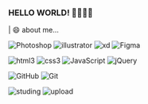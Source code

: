 ### HELLO WORLD! 👋✨🌞😊


| 😄 about me...


![Photoshop](https://img.shields.io/badge/-Photoshop-31A8FF?style=flat&logo=adobephotoshop&logoColor=ffffff)
![illustrator](https://img.shields.io/badge/-Illustrator-FF9A00?style=flat&logo=adobeillustrator&logoColor=ffffff)
![xd](https://img.shields.io/badge/-XD-FF61F6?style=flat&logo=adobexd&logoColor=ffffff)
![Figma](https://img.shields.io/badge/-Figma-FF61F6?style=flat&logo=Figma&logoColor=ffffff)

![html3](https://img.shields.io/badge/-HTML5-E34F26?style=flat&logo=html5&logoColor=ffffff)
![css3](https://img.shields.io/badge/-CSS3-1572B6?style=flat&logo=css3&logoColor=ffffff)
![JavaScript](https://img.shields.io/badge/-JavaScript-F7DF1E?style=flat&logo=JavaScript&logoColor=ffffff)
![jQuery](https://img.shields.io/badge/-jQuery-0769AD?style=flat&logo=jQuery&logoColor=ffffff)

![GitHub](https://img.shields.io/badge/-GitHub-181717?style=flat&logo=GitHub&logoColor=ffffff)
![Git](https://img.shields.io/badge/-Git-F05032?style=flat&logo=Git&logoColor=ffffff)


![studing](https://img.shields.io/badge/<_studing_✍>-<MESSAGE?style=flat-square>&color=lightgray)
![upload](https://img.shields.io/badge/<_uploading_⏳>-<MESSAGE?style=flat-square>&color=gray)

<!--
**ingdolm/ingdolm** is a ✨ _special_ ✨ repository because its `README.md` (this file) appears on your GitHub profile.

Here are some ideas to get you started:

- 🔭 I’m currently working on ...
- 🌱 I’m currently learning ...
- 👯 I’m looking to collaborate on ...
- 🤔 I’m looking for help with ...
- 💬 Ask me about ...
- 📫 How to reach me: ...
- 😄 Pronouns: ...
- ⚡ Fun fact: ...
-->
